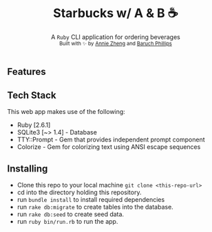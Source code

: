 <h1 align="center">Starbucks w/ A & B ☕️ </h1>

<div align="center">
  A <code>Ruby</code> CLI application for ordering beverages
</div>
<div align="center">
  <sub>Built with ✨ by
  <a href="https://github.com/bigfishh">Annie Zheng</a> and
  <a href="https://github.com/bphillips95"> Baruch Phillips</a>
  </sub>
</div>

<br />

## Features 

## Tech Stack
This web app makes use of the following:
- Ruby [2.6.1]
- SQLite3 [~> 1.4] - Database
- TTY::Prompt - Gem that provides independent prompt component
- Colorize - Gem for colorizing text using ANSI escape sequences

## Installing
- Clone this repo to your local machine `git clone <this-repo-url>`
- cd into the directory holding this repository. 
- run `bundle install` to install required dependencies
- run `rake db:migrate` to create tables into the database.
- run `rake db:seed` to create seed data.
- run `ruby bin/run.rb` to run the app.
